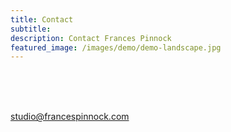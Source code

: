 ```yaml
---
title: Contact
subtitle: 
description: Contact Frances Pinnock
featured_image: /images/demo/demo-landscape.jpg
---
```

<br />
<br />
<br />
 
 

studio@francespinnock.com  
<br />  
 




























 






